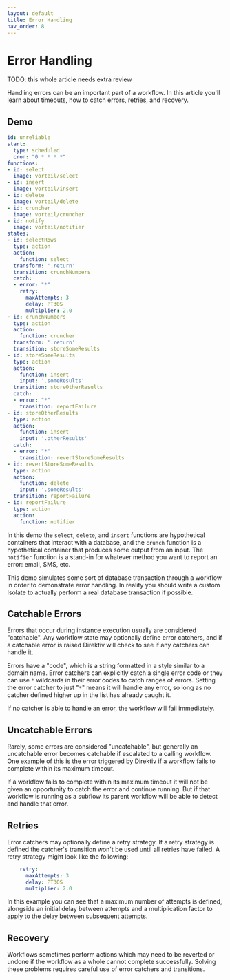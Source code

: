 ```yaml
---
layout: default
title: Error Handling
nav_order: 8
---
```


# Error Handling 

TODO: this whole article needs extra review

Handling errors can be an important part of a workflow. In this article you'll learn about timeouts, how to catch errors, retries, and recovery. 

## Demo 

```yaml 
id: unreliable
start:
  type: scheduled
  cron: "0 * * * *"
functions:
- id: select
  image: vorteil/select
- id: insert
  image: vorteil/insert
- id: delete
  image: vorteil/delete
- id: cruncher
  image: vorteil/cruncher
- id: notify
  image: vorteil/notifier
states:
- id: selectRows
  type: action
  action:
    function: select
  transform: '.return'
  transition: crunchNumbers
  catch:
  - error: "*"
    retry:
      maxAttempts: 3
      delay: PT30S
      multiplier: 2.0
- id: crunchNumbers
  type: action
  action: 
    function: cruncher
  transform: '.return'
  transition: storeSomeResults
- id: storeSomeResults
  type: action
  action:
    function: insert
    input: '.someResults'
  transition: storeOtherResults
  catch:
  - error: "*"
    transition: reportFailure
- id: storeOtherResults
  type: action
  action:
    function: insert
    input: '.otherResults'
  catch:
  - error: "*"
    transition: revertStoreSomeResults
- id: revertStoreSomeResults
  type: action
  action:
    function: delete
    input: '.someResults'
  transition: reportFailure 
- id: reportFailure
  type: action
  action:
    function: notifier
```

In this demo the `select`, `delete`, and `insert` functions are hypothetical containers that interact with a database, and the `crunch` function is a hypothetical container that produces some output from an input. The `notifier` function is a stand-in for whatever method you want to report an error: email, SMS, etc.

This demo simulates some sort of database transaction through a workflow in order to demonstrate error handling. In reality you should write a custom Isolate to actually perform a real database transaction if possible.

## Catchable Errors

Errors that occur during instance execution usually are considered "catchable". Any workflow state may optionally define error catchers, and if a catchable error is raised Direktiv will check to see if any catchers can handle it. 

Errors have a "code", which is a string formatted in a style similar to a domain name. Error catchers can explicitly catch a single error code or they can use `*` wildcards in their error codes to catch ranges of errors. Setting the error catcher to just "`*`" means it will handle any error, so long as no catcher defined higher up in the list has already caught it. 

If no catcher is able to handle an error, the workflow will fail immediately.

## Uncatchable Errors 

Rarely, some errors are considered "uncatchable", but generally an uncatchable error becomes catchable if escalated to a calling workflow. One example of this is the error triggered by Direktiv if a workflow fails to complete within its maximum timeout.

If a workflow fails to complete within its maximum timeout it will not be given an opportunity to catch the error and continue running. But if that workflow is running as a subflow its parent workflow will be able to detect and handle that error.

## Retries 

Error catchers may optionally define a retry strategy. If a retry strategy is defined the catcher's transition won't be used until all retries have failed. A retry strategy might look like the following:

```yaml
    retry:
      maxAttempts: 3
      delay: PT30S
      multiplier: 2.0
```

In this example you can see that a maximum number of attempts is defined, alongside an initial delay between attempts and a multiplication factor to apply to the delay between subsequent attempts. 

## Recovery

Workflows sometimes perform actions which may need to be reverted or undone if the workflow as a whole cannot complete successfully. Solving these problems requires careful use of error catchers and transitions. 
